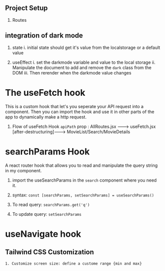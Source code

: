 ## Project Setup
1. Routes

## integration of dark mode
1. state
    i. initial state should get it's value from the localstorage or a default value

2. useEffect
    i. set the darkmode variable and value to the local storage
    ii. Manipulate the document to add and remove the `dark` class from the DOM
    iii. Then rerender when the darkmode value changes

<!-- Finished with .env file >> Next will be the search-->

# The useFetch hook
This is a custom hook that let's you seperate your API request into a component. Then you can import the hook and use it in other parts of the app to dynamically make a http request.

1. Flow of useFetch Hook `apiPath` prop :
        AllRoutes.jsx ---> useFetch.jsx [after-destructuring]---> MovieList/Search/MovieDetails

# searchParams Hook
A react router hook that allows you to read and manipulate the query string in  my component.

1. import the useSearchParams in the `search` component where you need it.

2. syntax: `const [searchParams, setSearchParams] = useSearchParams()`

3. To read query: `searchParams.get('q')`

4. To update query: `setSearchParams`

# useNavigate hook


## Tailwind CSS Customization

    1. Customize screen size: define a custome range {min and max}